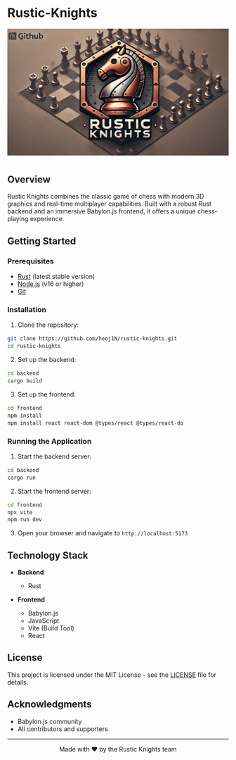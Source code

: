 # Rustic-Knights

<div align="center">
  <img src="assets/rustic-knigths.png" alt="Rustic Knights Logo" width="700"/>
  <h1></h1>
  <p></p>
</div>

## Overview

Rustic Knights combines the classic game of chess with modern 3D graphics and real-time multiplayer capabilities. Built with a robust Rust backend and an immersive Babylon.js frontend, it offers a unique chess-playing experience.

## Getting Started

### Prerequisites

- [Rust](https://rustup.rs/) (latest stable version)
- [Node.js](https://nodejs.org/) (v16 or higher)
- [Git](https://git-scm.com/)

### Installation

1. Clone the repository:
```bash
git clone https://github.com/heoj1N/rustic-knights.git
cd rustic-knights
```

2. Set up the backend:
```bash
cd backend
cargo build
```

3. Set up the frontend:
```bash
cd frontend
npm install
npm install react react-dom @types/react @types/react-do
```

### Running the Application

1. Start the backend server:
```bash
cd backend
cargo run
```

2. Start the frontend server:
```bash
cd frontend
npx vite
npm run dev
```

3. Open your browser and navigate to `http://localhost:5173`

## Technology Stack

- **Backend**
  - Rust

- **Frontend**
  - Babylon.js
  - JavaScript
  - Vite (Build Tool)
  - React

## License

This project is licensed under the MIT License - see the [LICENSE](LICENSE) file for details.

## Acknowledgments

- Babylon.js community
- All contributors and supporters

---

<div align="center">
  Made with ❤️ by the Rustic Knights team
</div>
